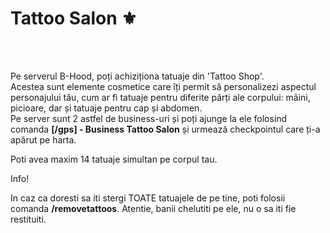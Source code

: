<h1>Tattoo Salon ⚜️</h1><br><br>

Pe serverul B-Hood, poți achiziționa tatuaje din 'Tattoo Shop'.<br>
Acestea sunt elemente cosmetice care îți permit să personalizezi aspectul personajului tău, cum ar fi tatuaje pentru diferite părți ale corpului: mâini, picioare, dar și tatuaje pentru cap și abdomen.<br>
Pe server sunt 2 astfel de business-uri și poți ajunge la ele folosind comanda <strong>[/gps] - Business Tattoo Salon</strong> și urmează checkpointul care ți-a apărut pe harta.<br>

Poti avea maxim 14 tatuaje simultan pe corpul tau.

<div class="danger-container">
    <p class="title">Info!</p>
    <p class="description">In caz ca doresti sa iti stergi TOATE tatuajele de pe tine, poti folosii comanda <b>/removetattoos</b>. Atentie, banii chelutiti pe ele, nu o sa iti fie restituiti.</p>
</div>
